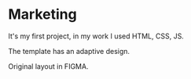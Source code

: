 # Marketing
It's my first project, in my work I used HTML, CSS, JS.

The template has an adaptive design.

Original layout in FIGMA.
